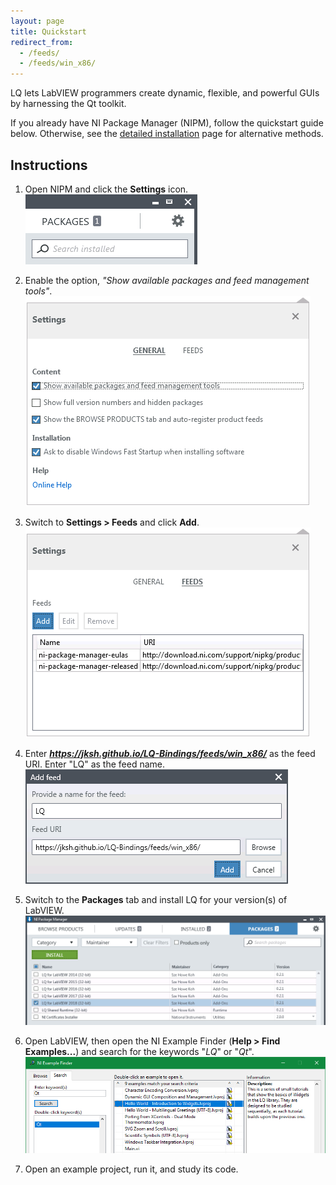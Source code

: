```yaml
---
layout: page
title: Quickstart
redirect_from:
  - /feeds/
  - /feeds/win_x86/
---
```


LQ lets LabVIEW programmers create dynamic, flexible, and powerful GUIs by harnessing the Qt
toolkit.

If you already have NI Package Manager (NIPM), follow the quickstart guide below. Otherwise, see
the [detailed installation](installation.html) page for alternative methods.


Instructions
------------
1. Open NIPM and click the **Settings** icon.  
   ![NIPM settings icon](../assets/images/nipm-settings-icon.png)

2. Enable the option, _"Show available packages and feed management tools"_.  
   ![Checkbox for feed management](../assets/images/nipm-settings-show-feeds.png)
   
3. Switch to **Settings > Feeds** and click **Add**.  
   ![Feed management panel](../assets/images/nipm-settings-manage-feeds.png)

4. Enter _**https://jksh.github.io/LQ-Bindings/feeds/win_x86/**_ as the feed URI. Enter "LQ" as the
   feed name.  
   ![Adding the LQ feed](../assets/images/nipm-add-feed-lq.png)

5. Switch to the **Packages** tab and install LQ for your version(s) of LabVIEW.  
   ![Installing LQ packages](../assets/images/nipm-packages-install-lq.png)

6. Open LabVIEW, then open the NI Example Finder (**Help > Find Examples...**) and search for the keywords
   "_LQ_" or "_Qt_".  
   ![Searching for examples](../assets/images/ni-example-finder-lq.png)

7. Open an example project, run it, and study its code.
